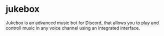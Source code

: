 # jukebox
Jukebox is an advanced music bot for Discord, that allows you to play and controll music in any voice channel using an integrated interface. 
